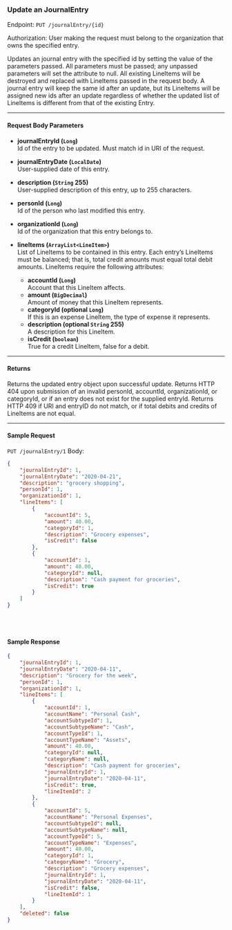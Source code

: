 ### Update an JournalEntry
Endpoint: `PUT /journalEntry/{id}`

Authorization: User making the request must belong to the organization that owns the specified entry.

Updates an journal entry with the specified id by setting the value of the parameters passed. All parameters must be passed; any unpassed parameters will set the attribute to null. All existing LineItems will be destroyed and replaced with LineItems passed in the request body. A journal entry will keep the same id after an update, but its LineItems will be assigned new ids after an update regardless of whether the updated list of LineItems is different from that of the existing Entry. 
___
#### Request Body Parameters
- **journalEntryId (`Long`)**<br/>
Id of the entry to be updated. Must match id in URI of the request.

- **journalEntryDate (`LocalDate`)**<br/>
User-supplied date of this entry.

- **description (`String` 255)**<br/>
User-supplied description of this entry, up to 255 characters.

- **personId (`Long`)**<br/>
Id of the person who last modified this entry.

- **organizationId (`Long`)**<br/>
Id of the organization that this entry belongs to.

- **lineItems (`ArrayList<LineItem>`)**<br/>
List of LineItems to be contained in this entry. Each entry’s LineItems must be balanced; that is, total credit amounts must equal total debit amounts. LineItems require the following attributes:
   -  **accountId (`Long`)**<br/>
        Account that this LineItem affects.
    - **amount (`BigDecimal`)**<br/>
        Amount of money that this LineItem represents.
   -  **categoryId (optional `Long`)**<br/>
If this is an expense LineItem, the type of expense it represents.
   -  **description (optional `String` 255)**<br/>
        A description for this LineItem.
    - **isCredit (`boolean`)**<br/>
        True for a credit LineItem, false for a debit.
___
#### Returns
Returns the updated entry object upon successful update. Returns HTTP 404 upon submission of an invalid personId, accountId, organizationId, or categoryId, or if an entry does not exist for the supplied entryId. Returns HTTP 409 if URI and entryID do not match, or if total debits and credits of LineItems are not equal.
___
#### Sample Request
`PUT /journalEntry/1`
Body:
```json 
{
    "journalEntryId": 1,
    "journalEntryDate": "2020-04-21",
    "description": "grocery shopping",
    "personId": 1,
    "organizationId": 1,
    "lineItems": [
        {
            "accountId": 5,
            "amount": 40.00,
            "categoryId": 1,
            "description": "Grocery expenses",
            "isCredit": false
        },
        {
            "accountId": 1,
            "amount": 40.00,
            "categoryId": null,
            "description": "Cash payment for groceries",
            "isCredit": true
        }
    ]
}
```
<br />
<br />

#### Sample Response
```json
{
    "journalEntryId": 1,
    "journalEntryDate": "2020-04-11",
    "description": "Grocery for the week",
    "personId": 1,
    "organizationId": 1,
    "lineItems": [
        {
            "accountId": 1,
            "accountName": "Personal Cash",
            "accountSubtypeId": 1,
            "accountSubtypeName": "Cash",
            "accountTypeId": 1,
            "accountTypeName": "Assets",
            "amount": 40.00,
            "categoryId": null,
            "categoryName": null,
            "description": "Cash payment for groceries",
            "journalEntryId": 1,
            "journalEntryDate": "2020-04-11",
            "isCredit": true,
            "lineItemId": 2
        },
        {
            "accountId": 5,
            "accountName": "Personal Expenses",
            "accountSubtypeId": null,
            "accountSubtypeName": null,
            "accountTypeId": 5,
            "accountTypeName": "Expenses",
            "amount": 40.00,
            "categoryId": 1,
            "categoryName": "Grocery",
            "description": "Grocery expenses",
            "journalEntryId": 1,
            "journalEntryDate": "2020-04-11",
            "isCredit": false,
            "lineItemId": 1
        }
    ],
    "deleted": false
}
```
